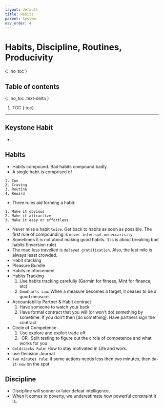 ```yaml
---
layout: default
title: Habits
parent: System
nav_order: 4
---
```


# Habits, Discipline, Routines, Producivity
{: .no_toc }

## Table of contents
{: .no_toc .text-delta }

1. TOC
{:toc}

---

## Keystone Habit
* 

## Habits

* Habits compound. Bad habits compound badly.
* A single habit is comprised of 

```
1. Cue
2. Craving
3. Routine
4. Reward
```

* Three rules aid forming a habit:

```
1. Make it obvious
2. Make it attractive
3. Make it easy or effortless
```

* Never miss a habit `twice`. Get back to habits as soon as possible. The first rule of compounding is `never interrupt unneccarisily`
* Sometimes it is not about making good habits. It is is about breaking bad habits (Inversion rule)
* The road less travelled is `delayed gratification`. Also, the last mile is always least crowded.
* Habit stacking
* Pleasure Bundle
* Habits reinforcement
* Habits Tracking
    1. Use habits tracking carefully (Garmin for fitness, Mint for finance, etc)
    2. `Goodharts Law`: When a measure becomes a target, it ceases to be a good measure. 
* Accountability Partner & Habit contract
    1. Have someone to watch your back
    2. Have formal contract that you will (or won't do) something by sometime. If you don't then [do something]. Have partners sign the contract. 
* Circle of Competence
    1. Use explore and exploit trade off 
    2. -OR- Split testing to figure out the circle of competence and what works for you 
* `Goldilocks Rule`: How to stay motivated in Life and work.
* use Decision Journal
* `Two minutes rule`: if some actions needs less then two minutes, then `do-it-now` on the spot

## Discipline

* Discipline will sooner or later defeat intelligence.
* When it comes to poverty, we underestimate how powerful constraint it is.
